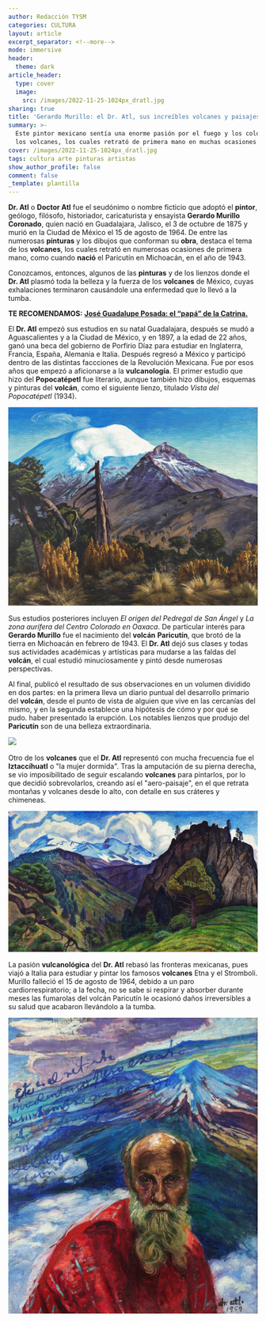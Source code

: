 ```yaml
---
author: Redacción TYSM
categories: CULTURA
layout: article
excerpt_separator: <!--more-->
mode: immersive
header:
  theme: dark
article_header:
  type: cover
  image:
    src: /images/2022-11-25-1024px_dratl.jpg
sharing: true
title: 'Gerardo Murillo: el Dr. Atl, sus increíbles volcanes y paisajes'
summary: >-
  Este pintor mexicano sentía una enorme pasión por el fuego y los colores de
  los volcanes, los cuales retrató de primera mano en muchas ocasiones
cover: /images/2022-11-25-1024px_dratl.jpg
tags: cultura arte pinturas artistas
show_author_profile: false
comment: false
_template: plantilla
---
```







**Dr. Atl** o **Doctor Atl** fue el seudónimo o nombre ficticio que adoptó el **pintor**, geólogo, filósofo, historiador, caricaturista y ensayista **Gerardo Murillo Coronado**, quien nació en Guadalajara, Jalisco, el 3 de octubre de 1875 y murió en la Ciudad de México el 15 de agosto de 1964. De entre las numerosas **pinturas** y los dibujos que conforman su **obra**, destaca el tema de los **volcanes**, los cuales retrató en numerosas ocasiones de primera mano, como cuando **nació** el Paricutín en Michoacán, en el año de 1943.

Conozcamos, entonces, algunos de las **pinturas** y de los lienzos donde el **Dr. Atl** plasmó toda la belleza y la fuerza de los **volcanes** de México, cuyas exhalaciones terminaron causándole una enfermedad que lo llevó a la tumba.

**TE RECOMENDAMOS:** [**José Guadalupe Posada: el “papá” de la Catrina.**](https://blog.tonoysumariachi.com/cultura/2022/06/17/jose-guadalupe-posada-el-papa-de-la-catrina.html)

El **Dr. Atl** empezó sus estudios en su natal Guadalajara, después se mudó a Aguascalientes y a la Ciudad de México, y en 1897, a la edad de 22 años, ganó una beca del gobierno de Porfirio Díaz para estudiar en Inglaterra, Francia, España, Alemania e Italia. Después regresó a México y participó dentro de las distintas faccciones de la Revolución Mexicana. Fue por esos años que empezó a aficionarse a la **vulcanología**. El primer estudio que hizo del **Popocatépetl** fue literario, aunque también hizo dibujos, esquemas y pinturas del **volcán**, como el siguiente lienzo, titulado _Vista del Popocatépetl_ (1934).

![](/images/2022-11-25-dratl_popocatepetl1.jpeg)

Sus estudios posteriores incluyen _El origen del Pedregal de San Ángel_ y _La zona aurífera del Centro Colorado en Oaxaca_. De particular interés para **Gerardo Murillo** fue el nacimiento del **volcán** **Paricutín**, que brotó de la tierra en Michoacán en febrero de 1943. El **Dr. Atl** dejó sus clases y todas sus actividades académicas y artísticas para mudarse a las faldas del **volcán**, el cual estudió minuciosamente y pintó desde numerosas perspectivas.

Al final, publicó el resultado de sus observaciones en un volumen dividido en dos partes: en la primera lleva un diario puntual del desarrollo primario del **volcán**, desde el punto de vista de alguien que vive en las cercanías del mismo, y en la segunda establece una hipótesis de cómo y por qué se pudo. haber presentado la erupción. Los notables lienzos que produjo del **Paricutín** son de una belleza extraordinaria.

![](https://upload.wikimedia.org/wikipedia/commons/thumb/8/84/Dr._Atl%2C_Parucit%C3%ADn_%281946%29_1.jpg/1024px-Dr._Atl%2C_Parucit%C3%ADn_%281946%29_1.jpg)

Otro de los **volcanes** que el **Dr. Atl** representó con mucha frecuencia fue el **Iztaccíhuatl** o "la mujer dormida". Tras la amputación de su pierna derecha, se vio imposibilitado de seguir escalando **volcanes** para pintarlos, por lo que decidió sobrevolarlos, creando así el "aero-paisaje", en el que retrata montañas y volcanes desde lo alto, con detalle en sus cráteres y chimeneas.

![](/images/2022-11-25-dratl_izta.jpeg)

La pasión **vulcanológica** del **Dr. Atl** rebasó las fronteras mexicanas, pues viajó a Italia para estudiar y pintar los famosos **volcanes** Etna y el Stromboli. Murillo falleció el 15 de agosto de 1964, debido a un paro cardiorrespiratorio; a la fecha, no se sabe si respirar y absorber durante meses las fumarolas del volcán Paricutín le ocasionó daños irreversibles a su salud que acabaron llevándolo a la tumba.

![](/images/2022-11-25-dratl_autorretrato.jpeg)
